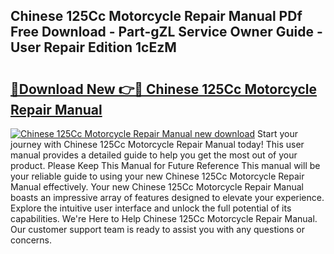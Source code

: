 ## Chinese 125Cc Motorcycle Repair Manual PDf Free Download - Part-gZL Service Owner Guide - User Repair Edition 1cEzM

# <h2><a href="http://bc9109.oget.top/?id=Chinese+125Cc+Motorcycle+Repair+Manual">🔗Download New 👉🔴 Chinese 125Cc Motorcycle Repair Manual</a></h2>

[![Chinese 125Cc Motorcycle Repair Manual new download](https://i.imgur.com/5g1atiW.png)](http://bc9109.oget.top/?id=Chinese+125Cc+Motorcycle+Repair+Manual)
Start your journey with Chinese 125Cc Motorcycle Repair Manual today! This user manual provides a detailed guide to help you get the most out of your product. Please Keep This Manual for Future Reference This manual will be your reliable guide to using your new Chinese 125Cc Motorcycle Repair Manual effectively. Your new Chinese 125Cc Motorcycle Repair Manual boasts an impressive array of features designed to elevate your experience. Explore the intuitive user interface and unlock the full potential of its capabilities. We're Here to Help Chinese 125Cc Motorcycle Repair Manual. Our customer support team is ready to assist you with any questions or concerns.
